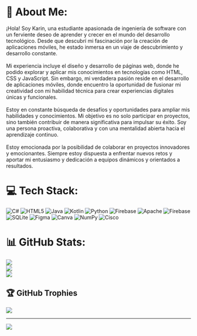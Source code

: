 # 💫 About Me:
¡Hola! Soy Karin, una estudiante apasionada de ingeniería de software con un ferviente deseo de aprender y crecer en el mundo del desarrollo tecnológico. Desde que descubrí mi fascinación por la creación de aplicaciones móviles, he estado inmersa en un viaje de descubrimiento y desarrollo constante.<br><br>Mi experiencia incluye el diseño y desarrollo de páginas web, donde he podido explorar y aplicar mis conocimientos en tecnologías como HTML, CSS y JavaScript. Sin embargo, mi verdadera pasión reside en el desarrollo de aplicaciones móviles, donde encuentro la oportunidad de fusionar mi creatividad con mi habilidad técnica para crear experiencias digitales únicas y funcionales.<br><br>Estoy en constante búsqueda de desafíos y oportunidades para ampliar mis habilidades y conocimientos. Mi objetivo es no solo participar en proyectos, sino también contribuir de manera significativa para impulsar su éxito. Soy una persona proactiva, colaborativa y con una mentalidad abierta hacia el aprendizaje continuo.<br><br>Estoy emocionada por la posibilidad de colaborar en proyectos innovadores y emocionantes. Siempre estoy dispuesta a enfrentar nuevos retos y aportar mi entusiasmo y dedicación a equipos dinámicos y orientados a resultados.


# 💻 Tech Stack:
![C#](https://img.shields.io/badge/c%23-%23239120.svg?style=for-the-badge&logo=csharp&logoColor=white) ![HTML5](https://img.shields.io/badge/html5-%23E34F26.svg?style=for-the-badge&logo=html5&logoColor=white) ![Java](https://img.shields.io/badge/java-%23ED8B00.svg?style=for-the-badge&logo=openjdk&logoColor=white) ![Kotlin](https://img.shields.io/badge/kotlin-%237F52FF.svg?style=for-the-badge&logo=kotlin&logoColor=white) ![Python](https://img.shields.io/badge/python-3670A0?style=for-the-badge&logo=python&logoColor=ffdd54) ![Firebase](https://img.shields.io/badge/firebase-%23039BE5.svg?style=for-the-badge&logo=firebase) ![Apache](https://img.shields.io/badge/apache-%23D42029.svg?style=for-the-badge&logo=apache&logoColor=white) ![Firebase](https://img.shields.io/badge/Firebase-039BE5?style=for-the-badge&logo=Firebase&logoColor=white) ![SQLite](https://img.shields.io/badge/sqlite-%2307405e.svg?style=for-the-badge&logo=sqlite&logoColor=white) ![Figma](https://img.shields.io/badge/figma-%23F24E1E.svg?style=for-the-badge&logo=figma&logoColor=white) ![Canva](https://img.shields.io/badge/Canva-%2300C4CC.svg?style=for-the-badge&logo=Canva&logoColor=white) ![NumPy](https://img.shields.io/badge/numpy-%23013243.svg?style=for-the-badge&logo=numpy&logoColor=white) ![Cisco](https://img.shields.io/badge/cisco-%23049fd9.svg?style=for-the-badge&logo=cisco&logoColor=black)
# 📊 GitHub Stats:
![](https://github-readme-stats.vercel.app/api?username=yuucheese&theme=dark&hide_border=false&include_all_commits=false&count_private=false)<br/>
![](https://github-readme-streak-stats.herokuapp.com/?user=yuucheese&theme=dark&hide_border=false)<br/>
![](https://github-readme-stats.vercel.app/api/top-langs/?username=yuucheese&theme=dark&hide_border=false&include_all_commits=false&count_private=false&layout=compact)

## 🏆 GitHub Trophies
![](https://github-profile-trophy.vercel.app/?username=yuucheese&theme=radical&no-frame=false&no-bg=true&margin-w=4)

---
[![](https://visitcount.itsvg.in/api?id=yuucheese&icon=0&color=0)](https://visitcount.itsvg.in)

<!-- Proudly created with GPRM ( https://gprm.itsvg.in ) -->
